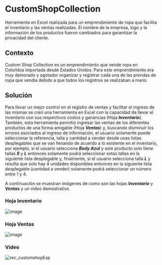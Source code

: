 # CustomShopCollection
Herramienta en Excel realizada para un emprendimiento de ropa que facilita el inventario y las ventas realizadas. El nombre de la empresa, logo y la información de los productos fueron cambiados para garantizar la privacidad del cliente.

## Contexto
Custom Shop Collection es un emprendimiento que vende ropa en Colombia importada desde Estados Unidos. Para este emprendimiento era muy demorado y agotador organizar y registrar cada una de las prendas de ropa que vendía debido a que todos los registros se realizaban a mano. 

## Solución
Para llevar un mejor control en el registro de ventas y facilitar el ingreso de las mismas se creó una herramienta en Excel con la capacidad de llevar el inventario con sus respectivos costos y ganancias (Hoja ***Inventario***). También, esta herramienta permitió ingresar las ventas de los diferentes productos de una forma amigable (Hoja ***Ventas***) y, buscando disminuir los errores asociados al ingreso de información, el usuario solamente puede seleccionar la referencia, talla y cantidad a vender desde unas listas desplegables que se van llenando de acuerdo a lo existente en el inventario, por ejemplo, si el usuario selecciona ***Body Azul*** y este producto solo tiene tallas ***S*** y ***L*** entonces solamente podrá seleccionar estas tallas en la siguiente lista desplegable y, finalmente, si el usuario selecciona talla ***L*** y resulta que solo hay 4 unidades disponibles entonces en la siguiente lista desplegable (cantidad a vender) solamente podrá seleccionar un número entre 1 y 4.

A continuación se muestran imágenes de como son las hojas ***Inventario*** y ***Ventas*** y un video demostrativo.

### Hoja Inventario
![image](https://github.com/johanh-1/CustomShopCollection/assets/136139101/31970f74-7f34-4eba-adcb-8b10b1de113a)

### Hoja Ventas
![image](https://github.com/johanh-1/CustomShopCollection/assets/136139101/e03206a2-ddfc-4b85-af19-3e6251f463ab)

### Video 

![rec_customshopEsp](https://github.com/johanh-1/CustomShopCollection/assets/136139101/a48115c4-f007-4727-b3a5-c460dee2e5ae)


